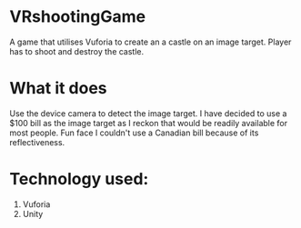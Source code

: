# VRshootingGame
A game that utilises Vuforia to create an a castle on an image target. Player has to shoot and destroy the castle.

# What it does
Use the device camera to detect the image target. I have decided to use a $100 bill as the image target as I reckon that would be readily available for most people. Fun face I couldn't use a Canadian bill because of its reflectiveness.

# Technology used:
1. Vuforia
2. Unity
